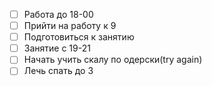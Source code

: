 
- [ ] Работа до 18-00
- [ ] Прийти на работу к 9
- [ ] Подготовиться к занятию
- [ ] Занятие с 19-21
- [ ] Начать учить скалу по одерски(try again)
- [ ] Лечь спать до 3